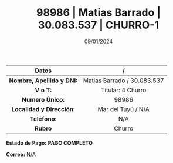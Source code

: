 ﻿---
title: 98986 | Matias Barrado | 30.083.537 | CHURRO-1
date: 09/01/2024
draft: false
tags: ['mar del tuyu', 'titular', 'churro']
---

|          **Datos**          |  /  |
|:---------------------------:|:---:|
| **Nombre, Apellido y DNI:** | Matias Barrado / 30.083.537 |
|          **V o T:**         | Titular: 4 Churro |
|      **Numero Único:**      | 98986 |
|  **Localidad y Dirección:** | Mar del Tuyú / N/A |
|        **Teléfono:**        | N/A |
|          **Rubro**          | Churro |

**Estado de Pago:** **PAGO COMPLETO**

**Correo:** N/A
